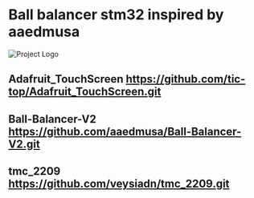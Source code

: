 # Ball balancer stm32 inspired by aaedmusa

![Project Logo](ball-balancer-test.gif)

## Adafruit_TouchScreen https://github.com/tic-top/Adafruit_TouchScreen.git
## Ball-Balancer-V2 https://github.com/aaedmusa/Ball-Balancer-V2.git
## tmc_2209 https://github.com/veysiadn/tmc_2209.git
